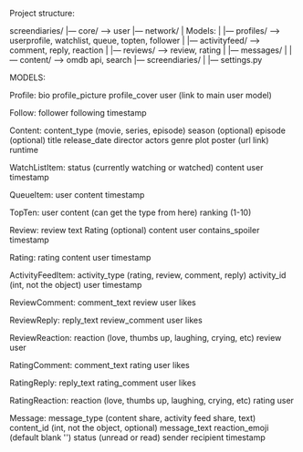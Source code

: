Project structure:

screendiaries/
|— core/ —> user
|— network/
|    Models:
|    |— profiles/ —> userprofile, watchlist, queue, topten, follower
|    |— activityfeed/  —> comment, reply, reaction 
|    |— reviews/ —> review, rating
|    |— messages/
|    |— content/ —> omdb api, search
|— screendiaries/
|    |— settings.py

MODELS: 

Profile:
bio
profile_picture
profile_cover
user (link to main user model)

Follow:
follower
following
timestamp

Content:
content_type (movie, series, episode)
season (optional)
episode (optional)
title
release_date
director
actors
genre
plot
poster (url link)
runtime

WatchListItem:
status (currently watching or watched)
content
user
timestamp

QueueItem:
user
content
timestamp

TopTen:
user
content (can get the type from here)
ranking (1-10)

Review:
review text
Rating (optional)
content
user
contains_spoiler
timestamp

Rating:
rating
content
user
timestamp

ActivityFeedItem:
activity_type (rating, review, comment, reply)
activity_id (int, not the object)
user
timestamp

ReviewComment:
comment_text
review
user
likes

ReviewReply:
reply_text
review_comment
user
likes

ReviewReaction:
reaction (love, thumbs up, laughing, crying, etc)
review
user

RatingComment:
comment_text
rating
user
likes

RatingReply:
reply_text
rating_comment
user
likes

RatingReaction:
reaction (love, thumbs up, laughing, crying, etc)
rating
user

Message:
message_type (content share, activity feed share, text)
content_id (int, not the object, optional)
message_text
reaction_emoji (default blank '')
status (unread or read)
sender
recipient
timestamp
